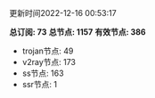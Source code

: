 更新时间2022-12-16 00:53:17

**总订阅: 73**
**总节点: 1157**
**有效节点: 386**
- trojan节点: 49
- v2ray节点: 173
- ss节点: 163
- ssr节点: 1
